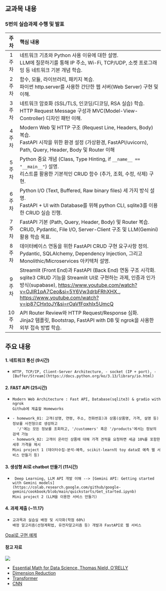 ## 교과목 내용
### 5번의 실습과제 수행 및 발표
| 주차 | 핵심 내용 |
|:----:|:-----------|
| 1주차 | 네트워크 기초와 Python 사용 이유에 대한 설명.<br>LLM에 질문하기를 통해 IP 주소, Wi-Fi, TCP/UDP, 소켓 프로그래밍 등 네트워크 기본 개념 학습. |
| 2주차 | 함수, 모듈, 라이브러리, 패키지 복습.<br>파이썬 http.server를 사용한 간단한 웹 서버(Web Server) 구현 및 이해. |
| 3주차 | 네트워크 암호화 (SSL/TLS, 인코딩/디코딩, RSA 실습) 학습.<br>HTTP Request Message 구성과 MVC(Model-View-Controller) 디자인 패턴 이해. |
| 4주차 | Modern Web 및 HTTP 구조 (Request Line, Headers, Body) 복습.<br>FastAPI 시작을 위한 환경 설정 (가상환경, FastAPI/uvicorn), Path, Query, Header, Body 및 Router 이해|
| 5주차 | Python 중요 개념 (Class, Type Hinting, if `__name__ == "__main__"`) 설명.<br>리스트를 활용한 기본적인 CRUD 함수 (추가, 조회, 수정, 삭제) 구현. |
| 6주차 | Python I/O (Text, Buffered, Raw binary files) 세 가지 방식 설명.<br>FastAPI + UI with Database를 위해 python CLI, sqlite3를 이용한 CRUD 실습 진행. |
| 7주차 | FastAPI 기본 (Path, Query, Header, Body) 및 Router 복습.<br>CRUD, Pydantic, File I/O, Server-Client 구조 및 LLM(Gemini) 활용 학습 목표. |
| 8주차 | 데이터베이스 연동을 위한 FastAPI CRUD 구현 요구사항 정의.<br>Pydantic, SQLAlchemy, Dependency Injection, 그리고 Monolithic/Microservices 아키텍처 설명. |
| 9주차 | Streamlit (Front End)과 FastAPI (Back End) 연동 구조 시각화.<br>sqlite3 CRUD 기능을 Streamlit UI로 구현하는 과제, 인증과 인가 방식(supabase), https://www.youtube.com/watch?v=OJIR1pA7Ceo&si=5Y6Vw3drbFRhXHX_, https://www.youtube.com/watch?v=ip87CHxtoJY&si=rOaVfFoxhIx5UmcQ |
| 10주차 | API Router Review와 HTTP Request/Response 심화.<br>Jinja2 템플릿, Bootstrap, FastAPI with DB 및 ngrok을 사용한 외부 접속 방법 학습. |

## 주요 내용
#### 1. 네트워크 통신 (9시간)
-     HTTP, TCP/IP, Client-Server Architecture, - socket (IP + port), - [Buffer/Stream](https://docs.python.org/ko/3.13/library/io.html)
#### 2. FAST API (25시간)
-     Modern Web Architecture : Fast API, Database(sqlite3) & gradio with ngrok
      Github에 제출할 Homeworks
-     - homework_01: 고객(성명, 연령, 주소, 전화번호)과 상품(상품명, 가격, 설명 등) 정보를 사전형으로 생성하고
        '/'에는 모든 정보를 조회하고, '/customers' 혹은 '/products'에서는 정보의 검색 가능
      - homework_02: 고객이 온라인 상품에 대해 가격 견적을 요청하면 세금 10%를 포함한 세후 가격을 제시
      Mini project 1 (데이터수집-분석-예측, scikit-learn의 toy data로 예측 웹 서비스 만들기 등)
#### 3. 생성형 AI로 chatbot 만들기 (11시간)
-      Deep Learning, LLM API 개발 이해 --> [Gemini API: Getting started with Gemini models](https://colab.research.google.com/github/google-gemini/cookbook/blob/main/quickstarts/Get_started.ipynb)
      Mini project 2 (LLM을 이용한 서비스 만들기)
#### 4. 과제 제출 (~11.17)
-     교과목과 실습실 배정 및 시각화(학점 60%)
      배정 알고리즘(선형계획법, 유전자알고리즘 등) 개발과 FastAPI로 웹 서비스
[Opal로 구현 예제](https://opal.google/?flow=drive:/14_wnmShL2IKED5HJxbeYVhXDfALrGyH2&shared&mode=app)
   
#### 참고 자료
![](https://www.oreilly.com/covers/urn:orm:book:9781098135492/400w/)
- [Essential Math for Data Science, Thomas Nield, O'RELLY](http://103.203.175.90:81/fdScript/RootOfEBooks/E%20Book%20collection%20-%202024%20-%20F/CSE%20%20IT%20AIDS%20ML/Essential_Math_for_Data_Science_Take_Control_of_Your_Data_with_Fundamental.pdf)
- [Dimension Reduction](https://dimensionality-reduction-293e465c2a3443e8941b016d.vercel.app/)
- [Transformer](https://poloclub.github.io/transformer-explainer/)
- [CNN](https://poloclub.github.io/cnn-explainer/)
